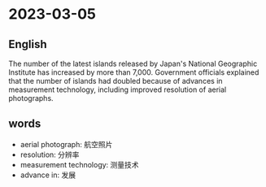 # 2023-03-05

## English
The number of the latest islands released
by Japan's National Geographic Institute
has increased by more than 7,000.
Government officials explained that the
number of islands had doubled because of
advances in measurement technology,
including improved resolution of aerial
photographs.

## words
* aerial photograph: 航空照片
* resolution: 分辨率
* measurement technology: 测量技术
* advance in: 发展
